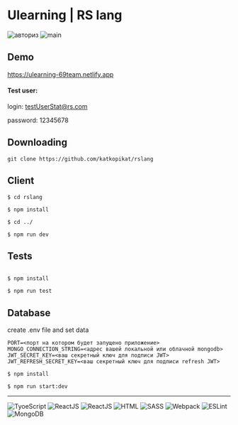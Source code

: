 # Ulearning | RS lang
![авториз](https://user-images.githubusercontent.com/69801699/114633094-9c068f80-9cc8-11eb-9110-99ee1a58e8d2.gif)
![main](https://user-images.githubusercontent.com/69801699/114634616-9bbbc380-9ccb-11eb-9280-db4efd9e1534.gif)


## Demo
https://ulearning-69team.netlify.app

#### Test user:
login: testUserStat@rs.com

password: 12345678

## Downloading
`git clone https://github.com/katkopikat/rslang`

## Client 

```
$ cd rslang

$ npm install

$ cd ../

$ npm run dev
```

## Tests 

```

$ npm install

$ npm run test
```


## Database
create .env file and set data

```
PORT=<порт на котором будет запущено приложение>
MONGO_CONNECTION_STRING=<адрес вашей локальной или облачной mongodb>
JWT_SECRET_KEY=<ваш секретный ключ для подписи JWT>
JWT_REFRESH_SECRET_KEY=<ваш секретный ключ для подписи refresh JWT>
```


`$ npm install`

`$ npm run start:dev`

---

![TyoeScript](https://img.shields.io/badge/-TypeScript-0D1117?style=for-the-badge&logo=TypeScript)
![ReactJS](https://img.shields.io/badge/-ReactJS-0D1117?style=for-the-badge&logo=React)
![ReactJS](https://img.shields.io/badge/-Redux-0D1117?style=for-the-badge&logo=Redux)
![HTML](https://img.shields.io/badge/-HTML-0D1117?style=for-the-badge&logo=html5)
![SASS](https://img.shields.io/badge/-SASS-0D1117?style=for-the-badge&logo=sass)
![Webpack](https://img.shields.io/badge/-Webpack-0D1117?style=for-the-badge&logo=Webpack)
![ESLint](https://img.shields.io/badge/-ESLint-0D1117?style=for-the-badge&logo=ESLint)
![MongoDB](https://img.shields.io/badge/-MongoDB-0D1117?style=for-the-badge&logo=MongoDB)
